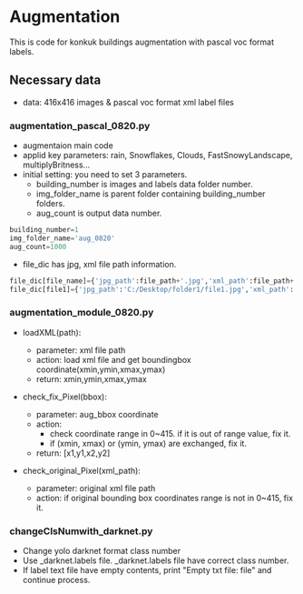 # Augmentation
This is code for konkuk buildings augmentation with pascal voc format labels.

## Necessary data
- data: 416x416 images & pascal voc format xml label files

### augmentation_pascal_0820.py
- augmentaion main code
- applid key parameters: rain, Snowflakes, Clouds, FastSnowyLandscape, multiplyBritness...
- initial setting: you need to set 3 parameters. 
  - building_number is images and labels data folder number. 
  - img_folder_name is parent folder containing building_number folders. 
  - aug_count is output data number.  
```Python 
building_number=1 
img_folder_name='aug_0820'
aug_count=1000
```
- file_dic has jpg, xml file path information.
```Python
file_dic[file_name]={'jpg_path':file_path+'.jpg','xml_path':file_path+'.xml'}
file_dic[file1]={'jpg_path':'C:/Desktop/folder1/file1.jpg','xml_path':'C:/Desktop/folder1/file1.xml'}
```

### augmentation_module_0820.py
- loadXML(path):
  - parameter: xml file path
  - action: load xml file and get boundingbox coordinate(xmin,ymin,xmax,ymax)
  - return: xmin,ymin,xmax,ymax

- check_fix_Pixel(bbox):
  - parameter: aug_bbox coordinate
  - action: 
      - check coordinate range in 0~415. if it is out of range value, fix it.
      - if (xmin, xmax) or (ymin, ymax) are exchanged, fix it.
  - return: [x1,y1,x2,y2]

- check_original_Pixel(xml_path):
  - parameter: original xml file path
  - action: if original bounding box coordinates range is not in 0~415, fix it.
  
### changeClsNumwith_darknet.py
- Change yolo darknet format class number
- Use _darknet.labels file. _darknet.labels file have correct class number.
- If label text file have empty contents, print "Empty txt file: file" and continue process.
